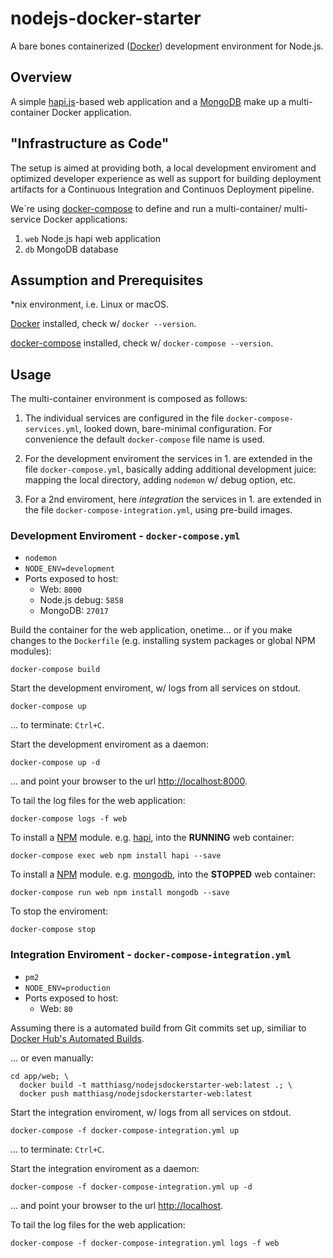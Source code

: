 # nodejs-docker-starter

A bare bones containerized ([Docker][Docker]) development environment for Node.js.

## Overview

A simple [hapi.js](https://hapijs.com)-based web application and a [MongoDB](https://www.mongodb.com/) make up a multi-container Docker application.

## "Infrastructure as Code"

The setup is aimed at providing both, a local development enviroment and optimized developer experience as well as support for building deployment artifacts for a Continuous Integration and Continuos Deployment pipeline.

We`re using [docker-compose](https://docs.docker.com/compose/) to define and run a multi-container/ multi-service Docker applications:

1. `web` Node.js hapi web application
2. `db` MongoDB database

## Assumption and Prerequisites

*nix environment, i.e. Linux or macOS.

[Docker][Docker] installed, check w/ `docker --version`.

[docker-compose](https://docs.docker.com/compose/) installed, check w/ `docker-compose --version`.

## Usage

The multi-container environment is composed as follows:

1. The individual services are configured in the file `docker-compose-services.yml`, looked down, bare-minimal configuration. For convenience the default `docker-compose` file name is used.

2. For the development enviroment the services in 1. are extended in the file `docker-compose.yml`, basically adding additional development juice: mapping the local directory, adding `nodemon` w/ debug option, etc.

3. For a 2nd enviroment, here *integration* the services in 1. are extended in the file `docker-compose-integration.yml`, using pre-build images.

### Development Enviroment - `docker-compose.yml`

- `nodemon`
- `NODE_ENV=development`
- Ports exposed to host:
  - Web: `8000`
  - Node.js debug: `5858`
  - MongoDB: `27017`

Build the container for the web application, onetime... or if you make changes to the `Dockerfile` (e.g. installing system packages or global NPM modules):

```shell
docker-compose build
```

Start the development enviroment, w/ logs from all services on stdout.

```shell
docker-compose up
```

... to terminate: `Ctrl+C`.

Start the development enviroment as a daemon:

```shell
docker-compose up -d
```

... and point your browser to the url [http://localhost:8000](http://localhost:8000).

To tail the log files for the web application:

```shell
docker-compose logs -f web
```

To install a [NPM](http://npmjs.com) module. e.g. [hapi](https://www.npmjs.com/package/hapi), into the **RUNNING** web container:

```shell
docker-compose exec web npm install hapi --save
```

To install a [NPM](http://npmjs.com) module. e.g. [mongodb](https://www.npmjs.com/package/mongodb), into the **STOPPED** web container:

```shell
docker-compose run web npm install mongodb --save
```

To stop the enviroment:

```shell
docker-compose stop
```

### Integration Enviroment - `docker-compose-integration.yml`

- `pm2`
- `NODE_ENV=production`
- Ports exposed to host:
  - Web: `80`

Assuming there is a automated build from Git commits set up, similiar to [Docker Hub's Automated Builds](https://docs.docker.com/docker-hub/builds/).

... or even manually:

```shell
cd app/web; \
  docker build -t matthiasg/nodejsdockerstarter-web:latest .; \
  docker push matthiasg/nodejsdockerstarter-web:latest
```

Start the integration enviroment, w/ logs from all services on stdout.

```shell
docker-compose -f docker-compose-integration.yml up
```

... to terminate: `Ctrl+C`.

Start the integration enviroment as a daemon:

```shell
docker-compose -f docker-compose-integration.yml up -d
```

... and point your browser to the url [http://localhost](http://localhost).

To tail the log files for the web application:

```shell
docker-compose -f docker-compose-integration.yml logs -f web
```

[Docker]: http://docker.com/